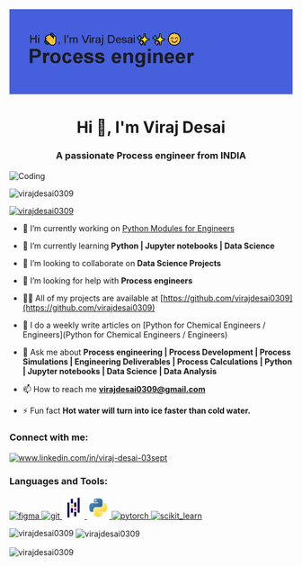 <img src="https://github.com/virajdesai0309/virajdesai0309/blob/main/header.png">
<h1 align="center">Hi 👋, I'm Viraj Desai</h1>
<h3 align="center">A passionate Process engineer from INDIA</h3>
<img align="center" alt="Coding" width="400" src="https://2.bp.blogspot.com/-Ek7WgOkzM1A/WUcOJCw1HjI/AAAAAAAADBI/IUW91PgA9Vo45DKcMXXuAc0z1sel_FccwCLcBGAs/s1600/GAFE%2Band%2BEDP.gif">


<p align="left"> <img src="https://komarev.com/ghpvc/?username=virajdesai0309&label=Profile%20views&color=0e75b6&style=flat" alt="virajdesai0309" /> </p>

<p align="left"> <a href="https://github.com/ryo-ma/github-profile-trophy"><img src="https://github-profile-trophy.vercel.app/?username=virajdesai0309" alt="virajdesai0309" /></a> </p>

- 🔭 I’m currently working on [Python Modules for Engineers](https://github.com/virajdesai0309/Python-Practice)

- 🌱 I’m currently learning **Python | Jupyter notebooks | Data Science**

- 👯 I’m looking to collaborate on **Data Science Projects**

- 🤝 I’m looking for help with **Process engineers**

- 👨‍💻 All of my projects are available at [https://github.com/virajdesai0309](https://github.com/virajdesai0309)

- 📝 I do a weekly write articles on [Python for Chemical Engineers / Engineers](Python for Chemical Engineers / Engineers)

- 💬 Ask me about **Process engineering | Process Development | Process Simulations | Engineering Deliverables | Process Calculations | Python | Jupyter notebooks | Data Science | Data Analysis**

- 📫 How to reach me **virajdesai0309@gmail.com**

- ⚡ Fun fact **Hot water will turn into ice faster than cold water.**

<h3 align="left">Connect with me:</h3>
<p align="left">
<a href="https://www.linkedin.com/in/viraj-desai-03sept/" target="blank"><img align="center" src="https://raw.githubusercontent.com/rahuldkjain/github-profile-readme-generator/master/src/images/icons/Social/linked-in-alt.svg" alt="www.linkedin.com/in/viraj-desai-03sept" height="30" width="40" /></a>
</p>

<h3 align="left">Languages and Tools:</h3>
<p align="left"> <a href="https://www.figma.com/" target="_blank" rel="noreferrer"> <img src="https://www.vectorlogo.zone/logos/figma/figma-icon.svg" alt="figma" width="40" height="40"/> </a> <a href="https://git-scm.com/" target="_blank" rel="noreferrer"> <img src="https://www.vectorlogo.zone/logos/git-scm/git-scm-icon.svg" alt="git" width="40" height="40"/> </a> <a href="https://pandas.pydata.org/" target="_blank" rel="noreferrer"> <img src="https://raw.githubusercontent.com/devicons/devicon/2ae2a900d2f041da66e950e4d48052658d850630/icons/pandas/pandas-original.svg" alt="pandas" width="40" height="40"/> </a> <a href="https://www.python.org" target="_blank" rel="noreferrer"> <img src="https://raw.githubusercontent.com/devicons/devicon/master/icons/python/python-original.svg" alt="python" width="40" height="40"/> </a> <a href="https://pytorch.org/" target="_blank" rel="noreferrer"> <img src="https://www.vectorlogo.zone/logos/pytorch/pytorch-icon.svg" alt="pytorch" width="40" height="40"/> </a> <a href="https://scikit-learn.org/" target="_blank" rel="noreferrer"> <img src="https://upload.wikimedia.org/wikipedia/commons/0/05/Scikit_learn_logo_small.svg" alt="scikit_learn" width="40" height="40"/> </a> </p>

<p><img align="left" src="https://github-readme-stats.vercel.app/api/top-langs?username=virajdesai0309&show_icons=true&locale=en&layout=compact" alt="virajdesai0309" /></p>

<p>&nbsp;<img align="center" src="https://github-readme-stats.vercel.app/api?username=virajdesai0309&show_icons=true&locale=en" alt="virajdesai0309" /></p>

<p><img align="center" src="https://github-readme-streak-stats.herokuapp.com/?user=virajdesai0309&" alt="virajdesai0309" /></p>
